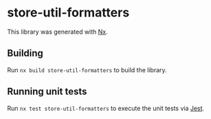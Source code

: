 # store-util-formatters

This library was generated with [Nx](https://nx.dev).

## Building

Run `nx build store-util-formatters` to build the library.

## Running unit tests

Run `nx test store-util-formatters` to execute the unit tests via [Jest](https://jestjs.io).
